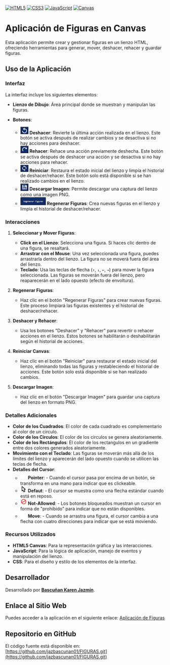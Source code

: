 [![HTML5](https://img.shields.io/badge/HTML5-E34F26?style=flat&logo=html5&logoColor=white)](https://developer.mozilla.org/en-US/docs/Web/Guide/HTML/HTML5)
[![CSS3](https://img.shields.io/badge/CSS3-1572B6?style=flat&logo=css3&logoColor=white)](https://developer.mozilla.org/en-US/docs/Web/CSS)
[![JavaScript](https://img.shields.io/badge/JavaScript-F7DF1E?style=flat&logo=javascript&logoColor=black)](https://developer.mozilla.org/en-US/docs/Web/JavaScript)
[![Canvas](https://img.shields.io/badge/Canvas-2D7D32?style=flat&logo=canvas&logoColor=white)](https://developer.mozilla.org/en-US/docs/Web/API/Canvas_API)
# Aplicación de Figuras en Canvas
Esta aplicación permite crear y gestionar figuras en un lienzo HTML, ofreciendo herramientas para generar, mover, deshacer, rehacer y guardar figuras. 


## Uso de la Aplicación

### Interfaz

La interfaz incluye los siguientes elementos:

- **Lienzo de Dibujo**: Área principal donde se muestran y manipulan las figuras.
- **Botones**:
  
  -  <img src="images/boton.png" width="25"/> **Deshacer**: Revierte la última acción realizada en el lienzo. Este botón se activa después de realizar cambios y se desactiva si no hay acciones para deshacer.
  -  <img src="images/boton1.png" width="25"/> **Rehacer**: Rehace una acción previamente deshecha. Este botón se activa después de deshacer una acción y se desactiva si no hay acciones para rehacer.
  -  <img src="images/boton2.png" width="25"/> **Reiniciar**: Restaura el estado inicial del lienzo y limpia el historial de deshacer/rehacer. Este botón solo está disponible si se han realizado cambios en el lienzo.
  -  <img src="images/boton3.png" width="25"/> **Descargar Imagen**: Permite descargar una captura del lienzo como una imagen PNG.
  -  <img src="images/boton4.png" width="80"/> **Regenerar Figuras**: Crea nuevas figuras en el lienzo y limpia el historial de deshacer/rehacer.


### Interacciones

1. **Seleccionar y Mover Figuras**:
   - **Click en el Lienzo**: Selecciona una figura. Si haces clic dentro de una figura, se resaltará.
   - **Arrastrar con el Mouse**: Una vez seleccionada una figura, puedes arrastrarla dentro del lienzo. La figura no se moverá fuera del área del lienzo.
   - **Teclado**: Usa las teclas de flecha (`↑`, `↓`, `←`, `→`) para mover la figura seleccionada. Las figuras se moverán fuera del lienzo, pero reaparecerán en el lado opuesto (efecto de envoltura).

2. **Regenerar Figuras**:
   - Haz clic en el botón "Regenerar Figuras" para crear nuevas figuras. Este proceso limpiará las figuras existentes y el historial de deshacer/rehacer.

3. **Deshacer y Rehacer**:
   - Usa los botones "Deshacer" y "Rehacer" para revertir o rehacer acciones en el lienzo. Estos botones se habilitarán o deshabilitarán según el historial de acciones.

4. **Reiniciar Canvas**:
   - Haz clic en el botón "Reiniciar" para restaurar el estado inicial del lienzo, eliminando todas las figuras y restableciendo el historial de acciones. Este botón solo está disponible si se han realizado cambios.

5. **Descargar Imagen**:
   - Haz clic en el botón "Descargar Imagen" para guardar una captura del lienzo en formato PNG.

### Detalles Adicionales

- **Color de los Cuadrados**: El color de cada cuadrado es complementario al color de un circulo.
- **Color de los Circulos**: El color de los circulos se genera aleatoriamente.
- **Color de los Rectángulos**: El color de los rectangulos en un gradiente entre dos colores generados aleatoriamente.
- **Movimiento con el Teclado**: Las figuras se moverán más allá de los límites del lienzo y aparecerán del lado opuesto cuando se utilicen las teclas de flecha.
- **Detalles del Cursor**:
  - <img src="images/image9.png" width="20"/> **Pointer**: - Cuando el cursor pasa por encima de un botón, se transforma en una mano para indicar que es clickeable.
  - <img src="images/image11.png" width="20"/> **Defaut**: - El cursor se muestra como una flecha estándar cuando está en reposo.
  - <img src="images/image12.png" width="20"/> **Not-Allowed**: - Los botones bloqueados muestran un cursor en forma de "prohibido" para indicar que no están disponibles.
  - <img src="images/image10.png" width="20"/> **Move**: - Cuando se arrastra una figura, el cursor cambia a una flecha con cuatro direcciones para indicar que se está moviendo.

### Recursos Utilizados

- **HTML5 Canvas**: Para la representación gráfica y las interacciones.
- **JavaScript**: Para la lógica de aplicación, manejo de eventos y manipulación del lienzo.
- **CSS**: Para el diseño y estilo de los elementos de la interfaz.

## Desarrollador

Desarrollado por [**Bascuñan Karen Jazmín**](https://jazbascunan01.github.io/).

## Enlace al Sitio Web

Puedes acceder a la aplicación en el siguiente enlace: [Aplicación de Figuras](https://jazbascunan01.github.io/FIGURAS/)

## Repositorio en GitHub

El código fuente está disponible en: [https://github.com/jazbascunan01/FIGURAS.git](https://github.com/jazbascunan01/FIGURAS.git)
